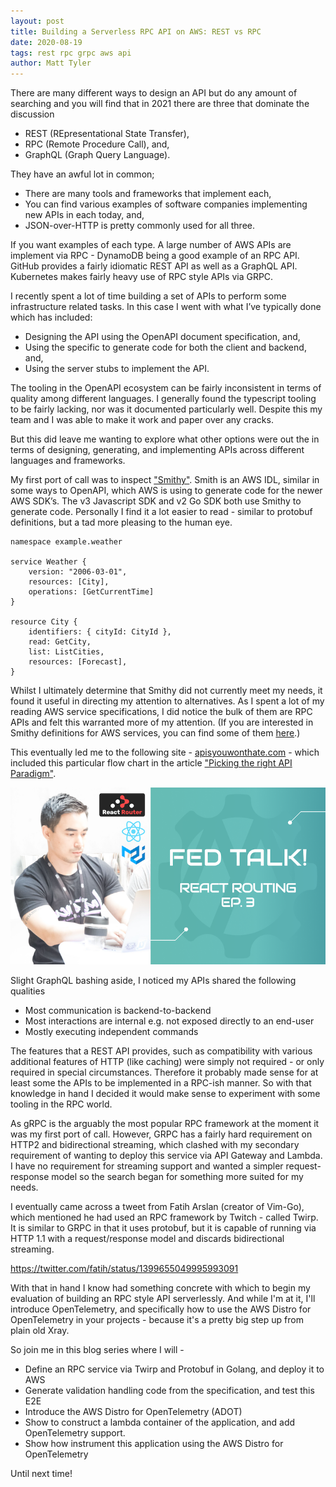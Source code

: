 ```yaml
---
layout: post
title: Building a Serverless RPC API on AWS: REST vs RPC
date: 2020-08-19
tags: rest rpc grpc aws api
author: Matt Tyler
---
```


There are many different ways to design an API but do any amount of searching and you will find that in 2021 there are three that dominate the discussion 

- REST (REpresentational State Transfer),
- RPC (Remote Procedure Call), and, 
- GraphQL (Graph Query Language).

They have an awful lot in common; 
- There are many tools and frameworks that implement each,
- You can find various examples of software companies implementing new APIs in each today, and,
- JSON-over-HTTP is pretty commonly used for all three.

If you want examples of each type. A large number of AWS APIs are implement via RPC - DynamoDB being a good example of an RPC API. GitHub provides a fairly idiomatic REST API as well as a GraphQL API. Kubernetes makes fairly heavy use of RPC style APIs via GRPC.

I recently spent a lot of time building a set of APIs to perform some infrastructure related tasks. In this case I went with what I’ve typically done which has included:

- Designing the API using the OpenAPI document specification, and,
- Using the specific to generate code for both the client and backend, and,
- Using the server stubs to implement the API.

The tooling in the OpenAPI ecosystem can be fairly inconsistent in terms of quality among different languages. I generally found the typescript tooling to be fairly lacking, nor was it documented particularly well. Despite this my team and I was able to make it work and paper over any cracks.

But this did leave me wanting to explore what other options were out the in terms of designing, generating, and implementing APIs across different languages and frameworks.

My first port of call was to inspect ["Smithy"](https://awslabs.github.io/smithy/index.html). Smith is an AWS IDL, similar in some ways to OpenAPI, which AWS is using to generate code for the newer AWS SDK’s. The v3 Javascript SDK and v2 Go SDK both use Smithy to generate code. Personally I find it a lot easier to read - similar to protobuf definitions, but a tad more pleasing to the human eye.

```
namespace example.weather

service Weather {
    version: "2006-03-01",
    resources: [City],
    operations: [GetCurrentTime]
}

resource City {
    identifiers: { cityId: CityId },
    read: GetCity,
    list: ListCities,
    resources: [Forecast],
}
```

Whilst I ultimately determine that Smithy did not currently meet my needs, it found it useful in directing my attention to alternatives. As I spent a lot of my reading AWS service specifications, I did notice the bulk of them are RPC APIs and felt this warranted more of my attention. (If you are interested in Smithy definitions for AWS services, you can find some of them [here](https://github.com/aws/aws-sdk-js-v3/tree/main/codegen/sdk-codegen/aws-models).)

This eventually led me to the following site - [apisyouwonthate.com](apisyouwonthate.com) - which included this particular flow chart in the article ["Picking the right API Paradigm"](https://apisyouwonthate.com/blog/picking-the-right-api-paradigm).

![Choosing an API Paradigm](/img/fed-talk/s01e03/cover-ep3-740.png)

Slight GraphQL bashing aside, I noticed my APIs shared the following qualities

- Most communication is backend-to-backend
- Most interactions are internal e.g. not exposed directly to an end-user
- Mostly executing independent commands

The features that a REST API provides, such as compatibility with various additional features of HTTP (like caching) were simply not required - or only required in special circumstances. Therefore it probably made sense for at least some the APIs to be implemented in a RPC-ish manner. So with that knowledge in hand I decided it would make sense to experiment with some tooling in the RPC world.

As gRPC is the arguably the most popular RPC framework at the moment it was my first port of call. However, GRPC has a fairly hard requirement on HTTP2 and bidirectional streaming, which clashed with my secondary requirement of wanting to deploy this service via API Gateway and Lambda. I have no requirement for streaming support and wanted a simpler request-response model so the search began for something more suited for my needs.

I eventually came across a tweet from Fatih Arslan (creator of Vim-Go), which mentioned he had used an RPC framework by Twitch - called Twirp. It is similar to GRPC in that it uses protobuf, but it is capable of running via HTTP 1.1 with a request/response model and discards bidirectional streaming.

https://twitter.com/fatih/status/1399655049995993091

With that in hand I know had something concrete with which to begin my evaluation of building an RPC style API serverlessly. And while I'm at it, I'll introduce OpenTelemetry, and specifically how to use the AWS Distro for OpenTelemetry in your projects - because it's a pretty big step up from plain old Xray.

So join me in this blog series where I will -

- Define an RPC service via Twirp and Protobuf in Golang, and deploy it to AWS
- Generate validation handling code from the specification, and test this E2E
- Introduce the AWS Distro for OpenTelemetry (ADOT)
- Show to construct a lambda container of the application, and add OpenTelemetry support.
- Show how instrument this application using the AWS Distro for OpenTelemetry

Until next time!